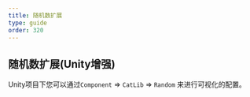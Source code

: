 ```yaml
---
title: 随机数扩展
type: guide
order: 320
---
```


## 随机数扩展(Unity增强)

Unity项目下您可以通过`Component` => `CatLib` => `Random` 来进行可视化的配置。